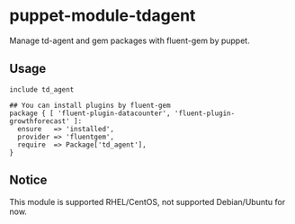 # puppet-module-tdagent

Manage td-agent and gem packages with fluent-gem by puppet.

## Usage

```puppet
include td_agent

## You can install plugins by fluent-gem
package { [ 'fluent-plugin-datacounter', 'fluent-plugin-growthforecast' ]:
  ensure   => 'installed',
  provider => 'fluentgem',
  require  => Package['td_agent'],
}
```

## Notice

This module is supported RHEL/CentOS, not supported Debian/Ubuntu for now.
